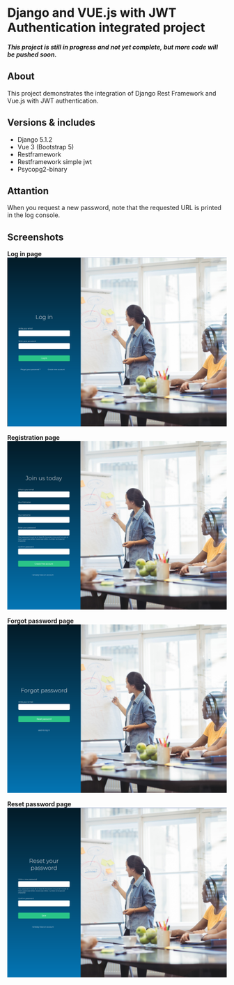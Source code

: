 # Django and VUE.js with JWT Authentication integrated project

***This project is still in progress and not yet complete, but more code will be pushed soon.***

## About
This project demonstrates the integration of Django Rest Framework and Vue.js with JWT authentication. 


## Versions & includes
- Django 5.1.2
- Vue 3 (Bootstrap 5)
- Restframework
- Restframework simple jwt
- Psycopg2-binary

## Attantion
When you request a new password, note that the requested URL is printed in the log console.

## Screenshots
**Log in page**
![screenshot login page](https://github.com/zlaja-billund/django-vue-auth/blob/main/git-media/login.png)

**Registration page**
![screenshot registration page](https://github.com/zlaja-billund/django-vue-auth/blob/main/git-media/registration_page.png)

**Forgot password page**
![screenshot forgot password page](https://github.com/zlaja-billund/django-vue-auth/blob/main/git-media/forgot-password.png)

**Reset password page**
![screenshot reset password page](https://github.com/zlaja-billund/django-vue-auth/blob/main/git-media/reset-password.png)

